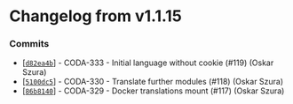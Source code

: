 # Changelog from v1.1.15
### Commits
* [[`d82ea4b`](http://github.com/coda-it/gowebapp/commit/d82ea4b82461556479cb6a2df8fd9d28f394e593)] - CODA-333 - Initial language without cookie (#119) (Oskar Szura)
* [[`5100dc5`](http://github.com/coda-it/gowebapp/commit/5100dc5eb12e32b8efe3602b5eac88f26ec5bf0e)] - CODA-330 - Translate further modules (#118) (Oskar Szura)
* [[`86b8140`](http://github.com/coda-it/gowebapp/commit/86b814073abc964453cd7c79f2e87c79f881a8ee)] - CODA-329 - Docker translations mount (#117) (Oskar Szura)